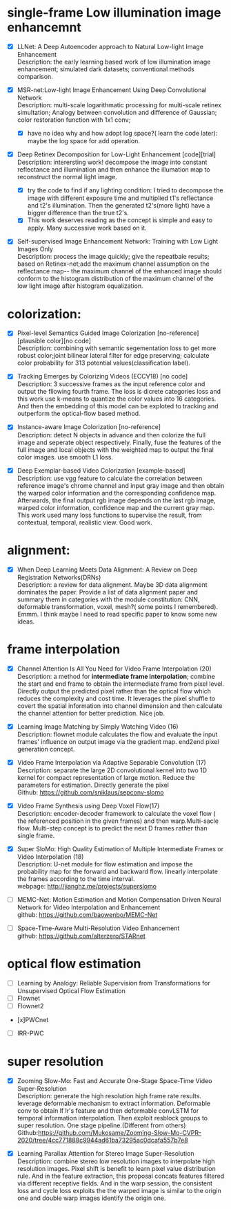 # single-frame Low illumination image enhancemnt
 - [x] LLNet: A Deep Autoencoder approach to Natural Low-light Image
Enhancement  
      Description: the early learning based work of low illumination image enhancement; simulated dark datasets; conventional methods comparison. 
 - [x] MSR-net:Low-light Image Enhancement Using Deep Convolutional Network     
      Description: multi-scale logarithmatic processing for multi-scale retinex simultation; Analogy between convolution and difference of Gaussian; color restoration function with 1x1 conv; 
      - [x] have no idea why and how adopt log space?( learn the code later): maybe the log space for add operation.
 - [x] Deep Retinex Decomposition for Low-Light Enhancement  [code][trial]  
      Description: interersting work! decompose the image into constant reflectance and illumination and then enhance the illumation map to reconstruct the normal light image.
      - [x] try the code to find if any lighting condition: I tried to decompose the image with different exposure time and multiplied t1's reflectance and t2's illumination. Then the generated t2's(more light) have a bigger difference than the true t2's.
      - [x] This work deserves reading as the concept is simple and easy to apply. Many successive work based on it.
 - [x] Self-supervised Image Enhancement Network: Training with Low Light Images Only      
      Description: process the image quickly; give the repeatbale results; based on Retinex-net;add the maximum channel assumption on the reflectance map-- the maximum channel of the enhanced image should conform to the histogram distribution of the maximum channel of the low light image after histogram equalization.  


# colorization:
- [x] Pixel-level Semantics Guided Image Colorization [no-reference][plausible color][no code]  
      Description: combining with semantic segementation loss to get more robust color;joint bilinear lateral filter for edge preserving; calculate color probability for 313 potential values(classification label).

- [x] Tracking Emerges by Colorizing Videos (ECCV18) [no code]  
      Description: 3 successive frames as the input reference color and output the fllowing fourth frame. The loss is dicrete categories loss and this work use k-means to quantize the color values  into 16 categories. And then the embedding of this model can be exploted to tracking and outperform the optical-flow based method.

- [x] Instance-aware Image Colorization [no-reference]    
      Description: detect N objects in advance and then colorize the full image and seperate object respectively. Finally, fuse the features of the  full image and local objects with the weighted map to output the final color images. use smooth L1 loss.    

- [x] Deep Exemplar-based Video Colorization [example-based]     
      Description: use vgg feature to calculate the correlation between  reference image's chrome channel and input gray image and then obtain the warped color information and the corresponding confidence map. Afterwards, the final output rgb image depends on the last rgb image, warped color information, confidence map and the current gray map. This work used many loss functions to supervise the result, from contextual, temporal, realistic view. Good work. 


# alignment:
- [x] When Deep Learning Meets Data Alignment: A Review on Deep Registration Networks(DRNs)  
      Description: a review for data alignment. Maybe 3D data alignment  dominates the paper. Provide a list of data alignment paper and summary them in categories with the module constitution: CNN, deformable transformation, voxel, mesh?( some points I remembered). Emmm. I think maybe I need to read specific paper to know some new ideas.  
      
# frame interpolation  
- [x] Channel Attention Is All You Need for Video Frame Interpolation  (20)    
     Description: a method for **intermediate frame interpolation**; combine the start and end frame to obtain the intermediate frame from pixel level. Directly output the predicted pixel rather than the optical flow which reduces the complexity and cost time. It leverages the pixel shuffle to covert the spatial information into channel dimension and then calculate the channel attention for better prediction. Nice job.

- [x] Learning Image Matching by Simply Watching Video  (16)    
   Description: flownet module calculates  the flow and evaluate the input frames' influence on output image via the gradient map. end2end pixel generation concept.

- [x] Video Frame Interpolation via Adaptive Separable Convolution (17)    
   Description: separate the large 2D convolutional kernel into two 1D kernel for compact representation of large motion. Reduce the parameters for estimation. Directly generate the pixel    
   Github: https://github.com/sniklaus/sepconv-slomo   
   
- [x] Video Frame Synthesis using Deep Voxel Flow(17)    
   Description: encoder-decoder framework to calculate the voxel flow ( the referenced position in the given frames) and then warp.Multi-sacle flow. Multi-step concept is to predict the next D frames rather than single frame.    

- [x] Super SloMo: High Quality Estimation of Multiple Intermediate Frames or Video Interpolation (18)  
   Description: U-net module for flow estimation and impose the probability map for the forward and backward flow. linearly interpolate the frames according to the time interval.    
   webpage: http://jianghz.me/projects/superslomo   

- [ ] MEMC-Net: Motion Estimation and Motion Compensation Driven Neural Network for Video Interpolation and Enhancement  
  github: https://github.com/baowenbo/MEMC-Net  
  
- [ ] Space-Time-Aware Multi-Resolution Video Enhancement    
  github: https://github.com/alterzero/STARnet  
  
 

# optical flow estimation  
- [ ] Learning by Analogy: Reliable Supervision from Transformations
for Unsupervised Optical Flow Estimation  
- [ ] Flownet  
- [ ] Flownet2
- [x]PWCnet   
- [ ] IRR-PWC  



  
   
 
     
# super resolution  
- [x]   Zooming Slow-Mo: Fast and Accurate One-Stage Space-Time Video  Super-Resolution      
     Description: generate the high resolution high frame rate results. leverage deformable mechanism to extract information. Deformable conv to obtain lf lr's feature and then deformable convLSTM for temporal information interpolation. Then exploit resblock groups to super resolution. One stage pipeline.(Different from others)
     Github:https://github.com/Mukosame/Zooming-Slow-Mo-CVPR-2020/tree/4cc771888c9944ad61ba73295ac0dcafa557b7e8  

- [x] Learning Parallax Attention for Stereo Image Super-Resolution    
 Description: combine stereo low resolution images to interpolate high resolution images. Pixel shift is benefit to learn pixel value distribution rule. And in the feature  extraction, this proposal concats features filtered via different receptive fields. And in the warp session, the consistent loss and cycle loss exploits the the warped image is similar to the origin one and double warp images identify the origin one. 




      
